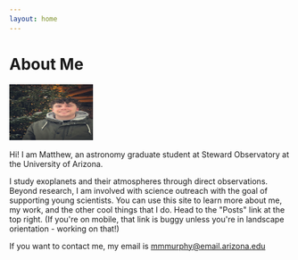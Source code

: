 ```yaml
---
layout: home
---
```

# About Me

<img src="images/me_christmastree.jpeg" alt="Me" title="Me" width="150" height="100" />



Hi! I am Matthew, an astronomy graduate student at Steward Observatory at the University of Arizona.

I study exoplanets and their atmospheres through direct observations. Beyond research, I am involved with science outreach with the goal of supporting young scientists. You can use this site to learn more about me, my work, and the other cool things that I do. Head to the "Posts" link at the top right. (If you're on mobile, that link is buggy unless you're in landscape orientation - working on that!)

If you want to contact me, my email is mmmurphy@email.arizona.edu


